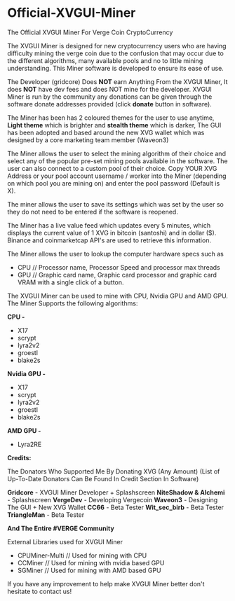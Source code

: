 # Official-XVGUI-Miner
The Official XVGUI Miner For Verge Coin CryptoCurrency

The XVGUI Miner is designed for new cryptocurrency users who are having difficulty mining the verge coin due to the confusion that may occur due to the different algorithms, many available pools and no to little mining understanding. This Miner software is developed to ensure its ease of use.

The Developer (gridcore) Does **NOT** earn Anything From the XVGUI Miner, It does **NOT** have dev fees and does NOT mine for the developer. XVGUI Miner is run by the community any donations can be given through the software donate addresses provided (click **donate** button in software).

The Miner has been has 2 coloured themes for the user to use anytime, **Light theme** which is brighter and **stealth theme** which is darker, The GUI has been adopted and based around the new XVG wallet which was designed by a core marketing team member (Waveon3)

The Miner allows the user to select the mining algorithm of their choice and select any of the popular pre-set mining pools available in the software. The user can also connect to a custom pool of their choice. Copy YOUR XVG Address or your pool account username / worker into the Miner (depending on which pool you are mining on) and enter the pool password (Default is X).

The miner allows the user to save its settings which was set by the user so they do not need to be entered if the software is reopened.

The Miner has a live value feed which updates every 5 minutes, which displays the current value of 1 XVG in bitcoin (santoshi) and in dollar ($). Binance and coinmarketcap API's are used to retrieve this information.

The Miner allows the user to lookup the computer hardware specs such as 
- CPU // Processor name, Processor Speed and processor max threads
- GPU // Graphic card name, Graphic card processor and graphic card VRAM
with a single click of a button.

The XVGUI Miner can be used to mine with CPU, Nvidia GPU and AMD GPU.
The Miner Supports the following algorithms:

**CPU -**
- X17
- scrypt
- lyra2v2
- groestl
- blake2s

**Nvidia GPU -** 
- X17
- scrypt
- lyra2v2
- groestl
- blake2s

**AMD GPU -**
- Lyra2RE

**Credits:**

The Donators Who Supported Me By Donating XVG (Any Amount)
(List of Up-To-Date Donators Can Be Found In Credit Section In Software)

**Gridcore** - XVGUI Miner Developer + Splashscreen
**NiteShadow & Alchemi** - Splashscreen
**VergeDev** - Developing Vergecoin
**Waveon3** - Designing The GUI + New XVG Wallet
**CC66** - Beta Tester
**Wit_sec_birb** - Beta Tester
**TriangleMan** - Beta Tester

**And The Entire #VERGE Community**

External Libraries used for XVGUI Miner

- CPUMiner-Multi // Used for mining with CPU
- CCMiner // Used for mining with nvidia based GPU
- SGMiner // Used for mining with AMD based GPU

If you have any improvement to help make XVGUI Miner better don't hesitate to contact us!
